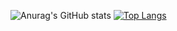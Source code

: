 ![Anurag's GitHub stats](https://github-readme-stats.vercel.app/api?username=OakleyCord&count_private=true&show_icons=true&theme=radical)
[![Top Langs](https://github-readme-stats.vercel.app/api/top-langs/?username=OakleyCord&layout=compact&theme=radical)](https://github.com/anuraghazra/github-readme-stats)
<!--
**HappyCord/HappyCord** is a ✨ _special_ ✨ repository because its `README.md` (this file) appears on your GitHub profile.

Here are some ideas to get you started:

- 🔭 I’m currently working on ...
- 🌱 I’m currently learning ...
- 👯 I’m looking to collaborate on ...
- 🤔 I’m looking for help with ...
- 💬 Ask me about ...
- 📫 How to reach me: ...
- 😄 Pronouns: ...
- ⚡ Fun fact: ...
-->
